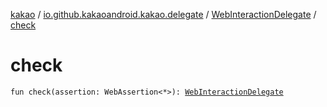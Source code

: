 [kakao](../../index.md) / [io.github.kakaoandroid.kakao.delegate](../index.md) / [WebInteractionDelegate](index.md) / [check](./check.md)

# check

`fun check(assertion: WebAssertion<*>): `[`WebInteractionDelegate`](index.md)